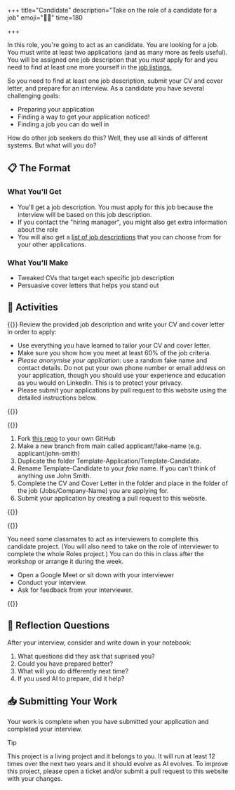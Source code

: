 +++
title="Candidate"
description="Take on the role of a candidate for a job"
emoji="👰🏾"
time=180

+++

In this role, you're going to act as an candidate. You are looking for a job. You must write at least two applications (and as many more as feels useful). You will be assigned one job description that you _must_ apply for and you need to find at least one more yourself in the [job listings.](/jobs)

So you need to find at least one job description, submit your CV and cover letter, and prepare for an interview. As a candidate you have several challenging goals:

- Preparing your application
- Finding a way to get your application noticed!
- Finding a job you can do well in

How do other job seekers do this? Well, they use all kinds of different systems. But what will you do?

## 📋 The Format

### What You'll Get

- You'll get a job description. You must apply for this job because the interview will be based on this job description.
- If you contact the "hiring manager", you might also get extra information about the role
- You will also get a [list of job descriptions](/jobs) that you can choose from for your other applications.

### What You'll Make

- Tweaked CVs that target each specific job description
- Persuasive cover letters that helps you stand out

## 🧪 Activities

{{<note type="activity" title="1. Applying">}}
Review the provided job description and write your CV and cover letter in order to apply:

- Use everything you have learned to tailor your CV and cover letter.
- Make sure you show how you meet at least 60% of the job criteria.
- _Please anonymise your application_: use a random fake name and contact details. Do not put your own phone number or email address on your application, though you should use your experience and education as you would on LinkedIn. This is to protect your privacy.
- Please submit your applications by pull request to this website using the detailed instructions below.

{{</note>}}

{{<note type="activity" title="2. Submitting">}}

1. Fork [this repo](https://github.com/CodeYourFuture/Track-AI-Essentials) to your own GitHub
1. Make a new branch from main called applicant/fake-name (e.g. applicant/john-smith)
1. Duplicate the folder Template-Application/Template-Candidate.
1. Rename Template-Candidate to your _fake_ name. If you can't think of anything use John Smith.
1. Complete the CV and Cover Letter in the folder and place in the folder of the job (Jobs/Company-Name) you are applying for.
1. Submit your application by creating a pull request to this website.

{{</note>}}

{{<note type="activity" title="3. Interviewing">}}

You need some classmates to act as interviewers to complete this candidate project. (You will also need to take on the role of interviewer to complete the whole Roles project.) You can do this in class after the workshop or arrange it during the week.

- Open a Google Meet or sit down with your interviewer
- Conduct your interview.
- Ask for feedback from your interviewer.

{{</note>}}

## 📝 Reflection Questions

After your interview, consider and write down in your notebook:

1. What questions did they ask that suprised you?
2. Could you have prepared better?
3. What will you do differently next time?
4. If you used AI to prepare, did it help?

## 📥 Submitting Your Work

Your work is complete when you have submitted your application and completed your interview.

> [!TIP]
> This project is a living project and it belongs to you. It will run at least 12 times over the next two years and it should evolve as AI evolves. To improve this project, please open a ticket and/or submit a pull request to this website with your changes.
